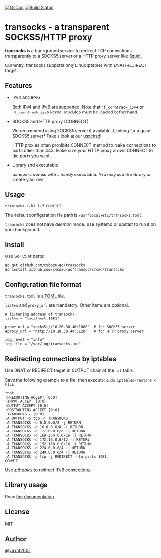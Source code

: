 [![GoDoc](https://godoc.org/github.com/cybozu-go/transocks?status.png)][godoc]
[![Build Status](https://travis-ci.org/cybozu-go/transocks.png)](https://travis-ci.org/cybozu-go/transocks)

transocks - a transparent SOCKS5/HTTP proxy
===========================================

**transocks** is a background service to redirect TCP connections
transparently to a SOCKS5 server or a HTTP proxy server like [Squid][].

Currently, transocks supports only Linux iptables with DNAT/REDIRECT target.

Features
--------

* IPv4 and IPv6

    Both IPv4 and IPv6 are supported.
    Note that `nf_conntrack_ipv4` or `nf_conntrack_ipv6` kernel modules
    must be loaded beforehand.

* SOCKS5 and HTTP proxy (CONNECT)

    We recommend using SOCKS5 server if available.
    Looking for a good SOCKS5 server?  Take a look at our [usocksd][]!

    HTTP proxies often prohibits CONNECT method to make connections
    to ports other than 443.  Make sure your HTTP proxy allows CONNECT
    to the ports you want.

* Library and executable

    transocks comes with a handy executable.
    You may use the library to create your own.

Usage
-----

`transocks [-h] [-f CONFIG]`

The default configuration file path is `/usr/local/etc/transocks.toml`.

`transocks` does not have *daemon* mode.  Use systemd or upstart to
run it on your background.

Install
-------

Use Go 1.5 or better.

```
go get github.com/cybozu-go/transocks
go install github.com/cybozu-go/transocks/cmd/transocks
```

Configuration file format
-------------------------

`transocks.toml` is a [TOML][] file.

`listen` and `proxy_url` are mandatory.
Other items are optional.

```
# listening address of transocks.
listen = "localhost:1081"

proxy_url = "socks5://10.20.30.40:1080"  # for SOCKS5 server
#proxy_url = "http://10.20.30.40:3128"   # for HTTP proxy server

log_level = "info"
log_file = "/var/log/transocks.log"
```

Redirecting connections by iptables
-----------------------------------

Use DNAT or REDIRECT target in OUTPUT chain of the `nat` table.

Save the following example to a file, then execute:
`sudo iptables-restore < FILE`

```
*nat
:PREROUTING ACCEPT [0:0]
:INPUT ACCEPT [0:0]
:OUTPUT ACCEPT [0:0]
:POSTROUTING ACCEPT [0:0]
:TRANSOCKS - [0:0]
-A OUTPUT -p tcp -j TRANSOCKS
-A TRANSOCKS -d 0.0.0.0/8 -j RETURN
-A TRANSOCKS -d 10.0.0.0/8 -j RETURN
-A TRANSOCKS -d 127.0.0.0/8 -j RETURN
-A TRANSOCKS -d 169.254.0.0/16 -j RETURN
-A TRANSOCKS -d 172.16.0.0/12 -j RETURN
-A TRANSOCKS -d 192.168.0.0/16 -j RETURN
-A TRANSOCKS -d 224.0.0.0/4 -j RETURN
-A TRANSOCKS -d 240.0.0.0/4 -j RETURN
-A TRANSOCKS -p tcp -j REDIRECT --to-ports 1081
COMMIT
```

Use *ip6tables* to redirect IPv6 connections.

Library usage
-------------

Read [the documentation][godoc].

License
-------

[MIT](https://opensource.org/licenses/MIT)

Author
------

[@ymmt2005][]

[godoc]: https://godoc.org/github.com/cybozu-go/transocks
[Squid]: http://www.squid-cache.org/
[usocksd]: https://github.com/cybozu-go/usocksd
[TOML]: https://github.com/toml-lang/toml
[@ymmt2005]: https://github.com/ymmt2005
